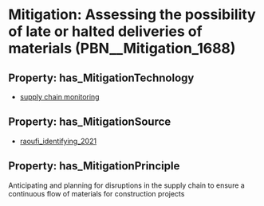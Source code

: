 # Mitigation: __Assessing the possibility of late or halted deliveries of materials__ (PBN__Mitigation_1688)

## Property: has_MitigationTechnology

* [supply chain monitoring](../Technology/PBN__Technology_4010)

## Property: has_MitigationSource

* [raoufi_identifying_2021](../Article/PBN__Article_220)

## Property: has_MitigationPrinciple

Anticipating and planning for disruptions in the supply chain to ensure a continuous flow of materials for construction projects

